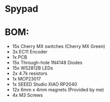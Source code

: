 # Spypad

# BOM:
- 15x Cherry MX switches (Cherry MX Green)
- 3x EC11 Encoder
- 1x PCB
- 15x Through-hole 1N4148 Diodes
- 15x WS2812B LEDs
- 2x 4.7k resistors
- 1x MCP23017
- 1x SEEED Studio XIAO RP2040
- 12x 6mm x 4mm magnets (Provided by me)
- 4x M3 Screws 
